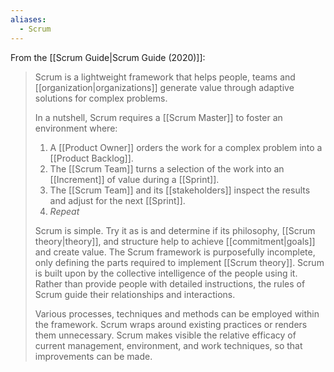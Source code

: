 ```yaml
---
aliases:
  - Scrum
---
```

From the [[Scrum Guide|Scrum Guide (2020)]]:
> Scrum is a lightweight framework that helps people, teams and [[organization|organizations]] generate value through adaptive solutions for complex problems.
> 
> In a nutshell, Scrum requires a [[Scrum Master]] to foster an environment where:
> 1. A [[Product Owner]] orders the work for a complex problem into a [[Product Backlog]].
> 2. The [[Scrum Team]] turns a selection of the work into an [[Increment]] of value during a [[Sprint]].
> 3. The [[Scrum Team]] and its [[stakeholders]] inspect the results and adjust for the next [[Sprint]].
> 4. _Repeat_
> 
> Scrum is simple. Try it as is and determine if its philosophy, [[Scrum theory|theory]], and structure help to achieve [[commitment|goals]] and create value. The Scrum framework is purposefully incomplete, only defining the parts required to implement [[Scrum theory]]. Scrum is built upon by the collective intelligence of the people using it. Rather than provide people with detailed instructions, the rules of Scrum guide their relationships and interactions.
> 
> Various processes, techniques and methods can be employed within the framework. Scrum wraps around existing practices or renders them unnecessary. Scrum makes visible the relative efficacy of current management, environment, and work techniques, so that improvements can be made.

